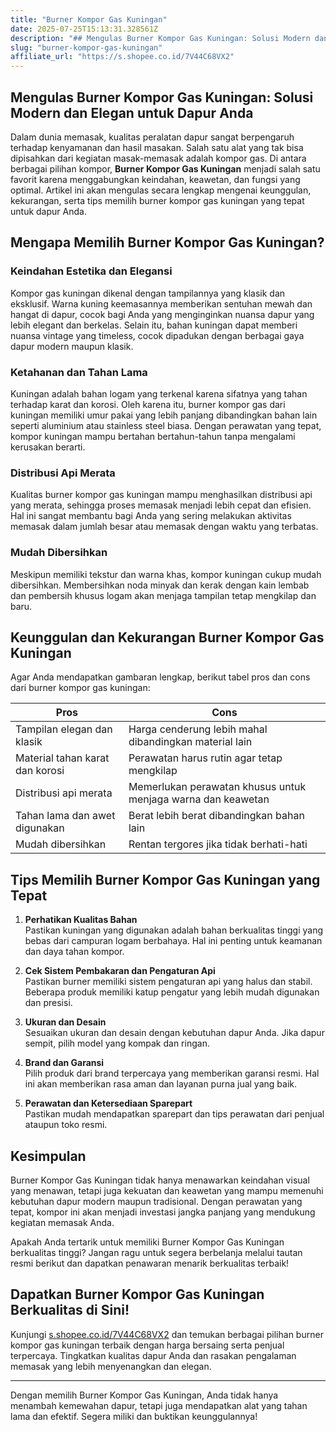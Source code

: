 ```yaml
---
title: "Burner Kompor Gas Kuningan"
date: 2025-07-25T15:13:31.328561Z
description: "## Mengulas Burner Kompor Gas Kuningan: Solusi Modern dan Elegan untuk Dapur Anda..."
slug: "burner-kompor-gas-kuningan"
affiliate_url: "https://s.shopee.co.id/7V44C68VX2"
---
```

## Mengulas Burner Kompor Gas Kuningan: Solusi Modern dan Elegan untuk Dapur Anda

Dalam dunia memasak, kualitas peralatan dapur sangat berpengaruh terhadap kenyamanan dan hasil masakan. Salah satu alat yang tak bisa dipisahkan dari kegiatan masak-memasak adalah kompor gas. Di antara berbagai pilihan kompor, **Burner Kompor Gas Kuningan** menjadi salah satu favorit karena menggabungkan keindahan, keawetan, dan fungsi yang optimal. Artikel ini akan mengulas secara lengkap mengenai keunggulan, kekurangan, serta tips memilih burner kompor gas kuningan yang tepat untuk dapur Anda.

## Mengapa Memilih Burner Kompor Gas Kuningan?

### Keindahan Estetika dan Elegansi

Kompor gas kuningan dikenal dengan tampilannya yang klasik dan eksklusif. Warna kuning keemasannya memberikan sentuhan mewah dan hangat di dapur, cocok bagi Anda yang menginginkan nuansa dapur yang lebih elegant dan berkelas. Selain itu, bahan kuningan dapat memberi nuansa vintage yang timeless, cocok dipadukan dengan berbagai gaya dapur modern maupun klasik.

### Ketahanan dan Tahan Lama

Kuningan adalah bahan logam yang terkenal karena sifatnya yang tahan terhadap karat dan korosi. Oleh karena itu, burner kompor gas dari kuningan memiliki umur pakai yang lebih panjang dibandingkan bahan lain seperti aluminium atau stainless steel biasa. Dengan perawatan yang tepat, kompor kuningan mampu bertahan bertahun-tahun tanpa mengalami kerusakan berarti.

### Distribusi Api Merata

Kualitas burner kompor gas kuningan mampu menghasilkan distribusi api yang merata, sehingga proses memasak menjadi lebih cepat dan efisien. Hal ini sangat membantu bagi Anda yang sering melakukan aktivitas memasak dalam jumlah besar atau memasak dengan waktu yang terbatas.

### Mudah Dibersihkan

Meskipun memiliki tekstur dan warna khas, kompor kuningan cukup mudah dibersihkan. Membersihkan noda minyak dan kerak dengan kain lembab dan pembersih khusus logam akan menjaga tampilan tetap mengkilap dan baru.

## Keunggulan dan Kekurangan Burner Kompor Gas Kuningan

Agar Anda mendapatkan gambaran lengkap, berikut tabel pros dan cons dari burner kompor gas kuningan:

| **Pros** | **Cons** |
| --- | --- |
| Tampilan elegan dan klasik | Harga cenderung lebih mahal dibandingkan material lain |
| Material tahan karat dan korosi | Perawatan harus rutin agar tetap mengkilap |
| Distribusi api merata | Memerlukan perawatan khusus untuk menjaga warna dan keawetan |
| Tahan lama dan awet digunakan | Berat lebih berat dibandingkan bahan lain |
| Mudah dibersihkan | Rentan tergores jika tidak berhati-hati |

## Tips Memilih Burner Kompor Gas Kuningan yang Tepat

1. **Perhatikan Kualitas Bahan**  
Pastikan kuningan yang digunakan adalah bahan berkualitas tinggi yang bebas dari campuran logam berbahaya. Hal ini penting untuk keamanan dan daya tahan kompor.

2. **Cek Sistem Pembakaran dan Pengaturan Api**  
Pastikan burner memiliki sistem pengaturan api yang halus dan stabil. Beberapa produk memiliki katup pengatur yang lebih mudah digunakan dan presisi.

3. **Ukuran dan Desain**  
Sesuaikan ukuran dan desain dengan kebutuhan dapur Anda. Jika dapur sempit, pilih model yang kompak dan ringan.

4. **Brand dan Garansi**  
Pilih produk dari brand terpercaya yang memberikan garansi resmi. Hal ini akan memberikan rasa aman dan layanan purna jual yang baik.

5. **Perawatan dan Ketersediaan Sparepart**  
Pastikan mudah mendapatkan sparepart dan tips perawatan dari penjual ataupun toko resmi.

## Kesimpulan

Burner Kompor Gas Kuningan tidak hanya menawarkan keindahan visual yang menawan, tetapi juga kekuatan dan keawetan yang mampu memenuhi kebutuhan dapur modern maupun tradisional. Dengan perawatan yang tepat, kompor ini akan menjadi investasi jangka panjang yang mendukung kegiatan memasak Anda.

Apakah Anda tertarik untuk memiliki Burner Kompor Gas Kuningan berkualitas tinggi? Jangan ragu untuk segera berbelanja melalui tautan resmi berikut dan dapatkan penawaran menarik berkualitas terbaik!

## Dapatkan Burner Kompor Gas Kuningan Berkualitas di Sini!

Kunjungi [s.shopee.co.id/7V44C68VX2](https://s.shopee.co.id/7V44C68VX2) dan temukan berbagai pilihan burner kompor gas kuningan terbaik dengan harga bersaing serta penjual terpercaya. Tingkatkan kualitas dapur Anda dan rasakan pengalaman memasak yang lebih menyenangkan dan elegan.

---

Dengan memilih Burner Kompor Gas Kuningan, Anda tidak hanya menambah kemewahan dapur, tetapi juga mendapatkan alat yang tahan lama dan efektif. Segera miliki dan buktikan keunggulannya!
